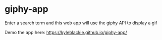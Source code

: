 # giphy-app
Enter a search term and this web app will use the giphy API to display a gif

Demo the app here: https://kyleblackie.github.io/giphy-app/
